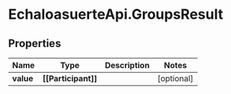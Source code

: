 # EchaloasuerteApi.GroupsResult

## Properties
Name | Type | Description | Notes
------------ | ------------- | ------------- | -------------
**value** | **[[Participant]]** |  | [optional] 


